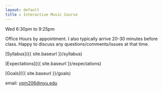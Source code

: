 ```yaml
---
layout: default
title : Interactive Music Course
---
```


Wed 6:30pm to 9:25pm

Office Hours by appointment. I also typically arrive 20-30 minutes before class. Happy to discuss any questions/comments/issues at that time. 

[Syllabus]({{ site.baseurl }}/syllabus)

[Expectations]({{ site.baseurl }}/expectations)

[Goals]({{ site.baseurl }}/goals)

email: [ypm206@nyu.edu](mailto:ypm206@nyu.edu)